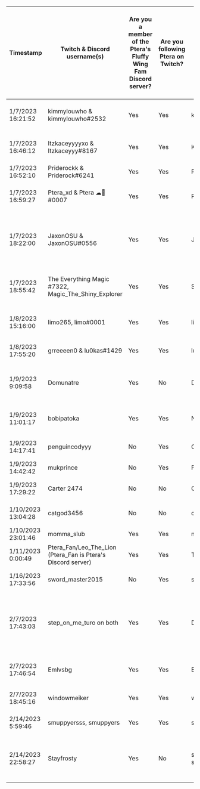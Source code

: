 | Timestamp          | Twitch & Discord username(s)                                 | Are you a member of the Ptera's Fluffy Wing Fam Discord server? | Are you following Ptera on Twitch? | Minecraft username           | Are you new to Minecraft? | What console(s) do you play Minecraft on? | Select the version(s) that you play on | Do you have any friends or family who would also like to join the server? | What time of day do you like to play? (Please include your timezone) | What other games do you like to play?                                                                              | How did you learn about the server? | If you have selected "Referral", who referred you to the community? | You have read the Code of Conduct and agree to the terms. |
| ------------------ | ------------------------------------------------------------ | --------------------------------------------------------------- | ---------------------------------- | ---------------------------- | ------------------------- | ----------------------------------------- | -------------------------------------- | ------------------------------------------------------------------------- | -------------------------------------------------------------------- | ------------------------------------------------------------------------------------------------------------------ | ----------------------------------- | ------------------------------------------------------------------- | --------------------------------------------------------- |
| 1/7/2023 16:21:52  | kimmylouwho & kimmylouwho#2532                               | Yes                                                             | Yes                                | kimmylouwho                  | No                        | PC                                        | Java (Vanilla), Java (Modded)          | Maybe in the future                                                       | Evening to late night, EST                                           | Fortnite, Disney Dreamlight Valley, Stardew Valley, Banished, Call of Duty                                         | Twitch                              |                                                                     | Yes                                                       |
| 1/7/2023 16:46:12  | Itzkaceyyyyxo & Itzkaceyyy#8167                              | Yes                                                             | Yes                                | Kaceyyy01                    | No                        | PC, Xbox                                  | Bedrock, Java (Modded)                 | Maybe in the future                                                       | 1-2pm GMT                                                            | Fortnite, Overwatch, ACNH, Stardew Valley, Mario Kart, Pokemon Violet.                                             | Google                              |                                                                     | Yes                                                       |
| 1/7/2023 16:52:10  | Priderockk & Priderock#6241                                  | Yes                                                             | Yes                                | Priderock                    | No                        | PC                                        | Java (Modded)                          | No                                                                        | All the time                                                         | Overwatch, Fortnite, TFT, Street Fighter                                                                           | Twitch                              |                                                                     | Yes                                                       |
| 1/7/2023 16:59:27  | Ptera_xd & Ptera ☁🐤#0007                                   | Yes                                                             | Yes                                | Ptera_xd                     | No                        | PC                                        | Java (Vanilla), Java (Modded)          | Yes                                                                       | 2-11pm EST                                                           | Pokemon, Zelda, Overwatch, Fortnite, Stardew Valley, Animal Crossing                                               | Twitch                              |                                                                     | Yes                                                       |
| 1/7/2023 18:22:00  | JaxonOSU & JaxonOSU#0556                                     | Yes                                                             | Yes                                | JaxonOSU                     | No                        | PC                                        | Java (Vanilla), Java (Modded)          | Maybe in the future                                                       | random but especially early morning mountain time                    | World of Warcraft, Starcraft 2, Team Fight Tactics, Rocket League, Dyson Sphere Program, Parkitect, Stardew Valley | Twitch                              |                                                                     | Yes                                                       |
| 1/7/2023 18:55:42  | The Everything Magic #7322, Magic_The_Shiny_Explorer         | Yes                                                             | Yes                                | Sparkly_Magic                | No                        | PC, Nintendo                              | Bedrock, Java (Modded)                 | Maybe in the future                                                       | US Central (Chicago), 4:00-7:30PM                                    | The Forest, Mariokart, Stardew, The Witcher 3                                                                      | Twitch                              |                                                                     | Yes                                                       |
| 1/8/2023 15:16:00  | limo265, limo#0001                                           | Yes                                                             | Yes                                | limo265                      | No                        | PC                                        | Java (Vanilla), Java (Modded)          | Maybe in the future                                                       | 4:30pm EST                                                           | Genshin Impact, Valorant, Dead by Daylight                                                                         | Twitch                              |                                                                     | Yes                                                       |
| 1/8/2023 17:55:20  | grreeeen0 & lu0kas#1429                                      | Yes                                                             | Yes                                | lu0kas                       | No                        | PC                                        | Java (Vanilla)                         | Maybe in the future                                                       | 4:00pm - 7:00pm (EST)                                                | Valorant, Fortnite, Roblox, Genshin Impact                                                                         | Twitch                              |                                                                     | Yes                                                       |
| 1/9/2023 9:09:58   | Domunatre                                                    | Yes                                                             | No                                 | Domunatr                     | No                        | PC, Nintendo, Xbox                        | Java (Vanilla), Bedrock, Java (Modded) | Yes                                                                       | Central US (Chicago)                                                 | Halo / call of duty / GTA / the forest / fortnight /                                                               | Referral                            | Luke                                                                | Yes                                                       |
| 1/9/2023 11:01:17  | bobipatoka                                                   | Yes                                                             | Yes                                | Nitro_like_Ptera             | No                        | PC                                        | Java (Vanilla), Java (Modded)          | Maybe in the future                                                       | 6 pm EET                                                             | Fortnite, Rocket league, Raft, The Forest                                                                          | Twitch                              |                                                                     | Yes                                                       |
| 1/9/2023 14:17:41  | penguincodyyy                                                | No                                                              | Yes                                | CodyIsAPenguin               | Yes                       | Playstation                               | Bedrock                                | No                                                                        | 5-4pm British time                                                   | Mario party superstars fallguys Roblox YES IK SHHH ROBLOX                                                          | Twitch                              | Ehhh dunno LOL                                                      | Yes                                                       |
| 1/9/2023 14:42:42  | mukprince                                                    | No                                                              | Yes                                | Prince778899r                | No                        | Mobile                                    | Bedrock                                | No                                                                        | CST 5pm                                                              | Yugioh master duel and yugioh cross duel                                                                           | Referral                            |                                                                     | Yes                                                       |
| 1/9/2023 17:29:22  | Carter 2474                                                  | No                                                              | No                                 | Carter437264                 | No                        | Mobile                                    | Java (Vanilla)                         | Maybe in the future                                                       | Idk                                                                  | Minecraft dungeons                                                                                                 | Referral                            | Will                                                                | Yes                                                       |
| 1/10/2023 13:04:28 | catgod3456                                                   | No                                                              | No                                 | catgod3456                   | No                        | Nintendo, Xbox, Mobile                    | Bedrock                                | No                                                                        | Central time zone (Chicago)                                          | Terraria, minecraft dungeons                                                                                       | Referral                            | Magic                                                               | Yes                                                       |
| 1/10/2023 23:01:46 | momma_slub                                                   | Yes                                                             | Yes                                | mommaslub                    | No                        | PC                                        | Java (Vanilla)                         | No                                                                        | Evenings, EST                                                        | League of Legends, TFT, Valorant                                                                                   | Referral                            | KELS!                                                               | Yes                                                       |
| 1/11/2023 0:00:49  | Ptera_Fan/Leo_The_Lion (Ptera_Fan is Ptera's Discord server) | Yes                                                             | Yes                                | ThunderPlayz                 | No                        | Xbox                                      | Bedrock                                | Maybe in the future                                                       | 12-6 pm Central                                                      | Forza Horizon 5, Breath of the Wild                                                                                | Twitch                              |                                                                     | Yes                                                       |
| 1/16/2023 17:33:56 | sword_master2015                                             | No                                                              | Yes                                | smartgamer169                | No                        | PC                                        | Java (Vanilla)                         | Maybe in the future                                                       | 10                                                                   | idk                                                                                                                | Twitch                              | the owner                                                           | Yes                                                       |
| 2/7/2023 17:43:03  | step_on_me_turo on both                                      | Yes                                                             | Yes                                | DisbandedDoor6               | No                        | Nintendo                                  | Bedrock                                | Maybe in the future                                                       | 1pm to 6pm im not available but past and before that i am            | genshin impact,pokemon,cookie run kingdom,etc                                                                      | Twitch                              |                                                                     | Yes                                                       |
| 2/7/2023 17:46:54  | Emlvsbg                                                      | Yes                                                             | Yes                                | Emlvsbg                      | No                        | PC, Mobile                                | Java (Vanilla), Java (Modded)          | Maybe in the future                                                       | It varies but i'm EST                                                | Sims 4, House flipper, Stardew valley, Disney Dreamlight Valley                                                    | Twitch                              |                                                                     | Yes                                                       |
| 2/7/2023 18:45:16  | windowmeiker                                                 | Yes                                                             | Yes                                | windowmeiker                 | No                        | PC, Xbox                                  | Java (Vanilla), Bedrock                | No                                                                        | when I feel like it(CST)                                             | Pokemon scarlet, smash ultimate, lots of other stuff                                                               | Twitch                              |                                                                     | Yes                                                       |
| 2/14/2023 5:59:46  | smuppyersss, smuppyers                                       | Yes                                                             | Yes                                | smuppyers                    | No                        | PC                                        | Java (Vanilla)                         | Maybe in the future                                                       | Evenings & nights, CST                                               | Witcher 3, New Vegas, Warzone                                                                                      | Google                              |                                                                     | Yes                                                       |
| 2/14/2023 22:58:27 | Stayfrosty                                                   | Yes                                                             | No                                 | sirfrosty14 or sirfrosty1409 | No                        | PC, Mobile                                | Java (Vanilla), Bedrock                | Maybe in the future                                                       | US week days 8-10:30 weekends whenever i want                        | cod mw2, dilablo 3 and will play 4, over watch.                                                                    | Referral                            | heyits_dusty xzy                                                    | Yes                                                       |
